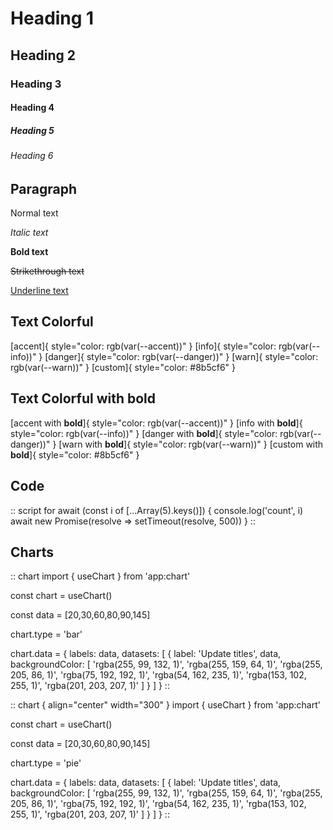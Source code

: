 # Heading 1

## Heading 2

### Heading 3

#### Heading 4

##### Heading 5

###### Heading 6
 
## Paragraph

Normal text

*Italic text*

**Bold text**

~~Strikethrough text~~

<u>Underline text</u>

 
## Text Colorful

[accent]{ style="color: rgb(var(--accent))" }
[info]{ style="color: rgb(var(--info))" }
[danger]{ style="color: rgb(var(--danger))" }
[warn]{ style="color: rgb(var(--warn))" }
[custom]{ style="color: #8b5cf6" }
 
## Text Colorful with bold

[accent with **bold**]{ style="color: rgb(var(--accent))" }
[info with **bold**]{ style="color: rgb(var(--info))" }
[danger with **bold**]{ style="color: rgb(var(--danger))" }
[warn with **bold**]{ style="color: rgb(var(--warn))" }
[custom with **bold**]{ style="color: #8b5cf6" }
 
## Code

:: script
for await (const i of [...Array(5).keys()]) {
    console.log('count', i)    
    await new Promise(resolve => setTimeout(resolve, 500))
}
::
 
## Charts

:: chart
import { useChart } from 'app:chart'

const chart = useChart()

const data = [20,30,60,80,90,145]

chart.type = 'bar'

chart.data = {
    labels: data,
    datasets: [
        {
            label: 'Update titles',
            data,
            backgroundColor: [
                'rgba(255, 99, 132, 1)',
                'rgba(255, 159, 64, 1)',
                'rgba(255, 205, 86, 1)',
                'rgba(75, 192, 192, 1)',
                'rgba(54, 162, 235, 1)',
                'rgba(153, 102, 255, 1)',
                'rgba(201, 203, 207, 1)'
            ]
        }
    ]
}
::



:: chart {
    align="center"
    width="300"
}
import { useChart } from 'app:chart'

const chart = useChart()

const data = [20,30,60,80,90,145]

chart.type = 'pie'

chart.data = {
    labels: data,
    datasets: [
        {
            label: 'Update titles',
            data,
            backgroundColor: [
                'rgba(255, 99, 132, 1)',
                'rgba(255, 159, 64, 1)',
                'rgba(255, 205, 86, 1)',
                'rgba(75, 192, 192, 1)',
                'rgba(54, 162, 235, 1)',
                'rgba(153, 102, 255, 1)',
                'rgba(201, 203, 207, 1)'
            ]
        }
    ]
}
::

